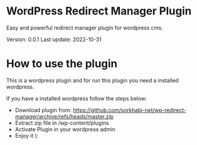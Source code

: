 # WordPress Redirect Manager Plugin

Easy and powerful redirect manager plugin for wordpress cms.

Version: 0.0.1
Last update: 2022-10-31

# How to use the plugin

This is a wordpress plugin and for run this plugin you need a installed wordpress.

If you have a installed wordpress follow the steps below:

* Download plugin from: https://github.com/sorkhabi-net/wp-redirect-manager/archive/refs/heads/master.zip
* Extract zip file in /wp-content/plugins
* Activate Plugin in your wordpress admin
* Enjoy it (: